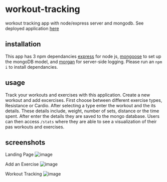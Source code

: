 # workout-tracking
workout tracking app with node/express server and mongodb. See deployed application [here](https://powerful-crag-31773.herokuapp.com)

## installation
This app has 3 npm dependancies [express](https://www.npmjs.com/package/express) for node js, [mongoose](https://www.npmjs.com/package/mongoose) to set up the mongoDB model, and [morgan](https://www.npmjs.com/package/morgan) for server-side logging. Please run an `npm i` to install dependancies.

## usage
Track your workouts and exercises with this application. Create a new workout and add excercises. First choose between different exercise types, Resistance or Cardio. After selecting a type enter the workout and the its details. These details include, weight, number of sets, distance or the time spent. After enter the details they are saved to the mongo database. Users can then access `/stats` where they are able to see a visualization of their pas workouts and exercises. 

## screenshots
Landing Page
![image](https://user-images.githubusercontent.com/24512590/74455499-9acaa000-4e42-11ea-811f-70a5b9b0b32e.png)

Add an Exercise
![image](https://user-images.githubusercontent.com/24512590/74455808-20e6e680-4e43-11ea-9ae1-8e0d32683a9d.png)

Workout Tracking
![image](https://user-images.githubusercontent.com/24512590/74455905-44aa2c80-4e43-11ea-925b-f584e36f37d1.png)